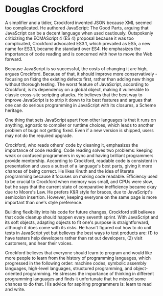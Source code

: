 # Douglas Crockford

A simplifier and a tidier, Crockford invented JSON because XML seemed too complicated. He authored JavaScript: The Good Parts, arguing that JavaScript can be a decent language when used cautiously. Outspokenly criticizing the ECMAScript 4 (ES 4) proposal because it was too complicated, Crockford advocated ES3.1, which prevailed as ES5, a new name for ES3.1, became the standard over ES4. He emphasizes the importance of code reading and is concerned with how to move the Web forward.

Because JavaScript is so successful, the costs of changing it are high, argues Crockford. Because of that, it should improve more conservatively - focusing on fixing the existing defects first, rather than adding new things without thorough testing. The worst feature of JavaScript, according to Crockford, is its dependency on a global object, making it vulnerable to classic cross-site scripting attacks. He believes that the best way to improve JavaScript is to strip it down to its best features and argues that one can do serious programming in JavaScript with its closures, a Scheme heritage.

One thing that sets JavaScript apart from other languages is that it runs on anything, agnostic to compiler or runtime choices, which leads to another problem of bugs not getting fixed. Even if a new version is shipped, users may not do the required upgrade.

Crockford, who reads others' code by cleaning it, emphasizes the importance of code reading. Code reading solves two problems: keeping weak or confused programmers in sync and having brilliant programmers provide mentorship. According to Crockford, readable code is consistent in presentation and uses a subset of a language's best parts, giving it more chances of being correct. He likes Knuth and the idea of literate programming because it focuses on making code readable. Efficiency used to be crucial to Crockford when memory was small, and CPUs were slow, but he says that the current state of comparative inefficiency became okay due to Moore's Law. He prefers K&R style for braces, due to JavaScript's semicolon insertion. However, keeping everyone on the same page is more important than one's style preference.

Building flexibility into his code for future changes, Crockford still believes that code cleanup should happen every seventh sprint. With JavaScript and its soft objects, adapting objects to fit one's purpose is straightforward, although it does come with its risks. He hasn't figured out how to do unit tests in JavaScript yet but believes the best ways to test products are: (1) to have testers help developers rather than rat out developers, (2) visit customers, and hear their voices.

Crockford believes that everyone should learn to program and would like more people to learn from the history of programming languages, which progressed in the following order: machine codes, symbolic assembly languages, high-level languages, structured programming, and object-oriented programming. He stresses the importance of thinking in different programming languages and finds it unfortunate that he missed some chances to do that. His advice for aspiring programmers is: learn to read and write.
